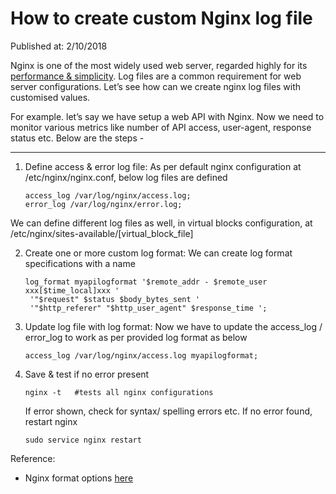 # How to create custom Nginx log file
Published at: 2/10/2018

Nginx is one of the most widely used web server, regarded highly for its <u>performance & simplicity</u>. Log files are a common requirement for web server configurations. Let’s see how can we create nginx log files with customised values.

For example. let’s say we have setup a web API with Nginx. Now we need to monitor various metrics like number of API access, user-agent, response status etc. Below are the steps -

---

1. Define access & error log file: As per default nginx configuration at /etc/nginx/nginx.conf, below log files are defined
   ```
   access_log /var/log/nginx/access.log;
   error_log /var/log/nginx/error.log;
   ```
We can define different log files as well, in virtual blocks configuration, at /etc/nginx/sites-available/[virtual_block_file]

2. Create one or more custom log format: We can create log format specifications with a name
   ```
   log_format myapilogformat '$remote_addr - $remote_user xxx[$time_local]xxx '
    '"$request" $status $body_bytes_sent '
    '"$http_referer" "$http_user_agent" $response_time ';
   ```
 
 3. Update log file with log format: Now we have to update the access_log / error_log to work as per provided log format as below

    ```
    access_log /var/log/nginx/access.log myapilogformat;
    ```
 
 4. Save & test if no error present
    ```
    nginx -t   #tests all nginx configurations
    ```
    If error shown, check for syntax/ spelling errors etc. If no error found, restart nginx
    ```
    sudo service nginx restart
    ```
 
 Reference:
 - Nginx format options [here](http://nginx.org/en/docs/http/ngx_http_log_module.html)
